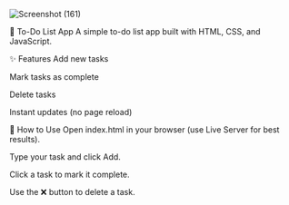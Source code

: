 ![Screenshot (161)](https://github.com/user-attachments/assets/ed5f5e35-409a-42d9-9d9e-43ee8c3a7f71)


📝 To-Do List App
A simple to-do list app built with HTML, CSS, and JavaScript.

✨ Features
Add new tasks

Mark tasks as complete

Delete tasks

Instant updates (no page reload)

🚀 How to Use
Open index.html in your browser (use Live Server for best results).

Type your task and click Add.

Click a task to mark it complete.

Use the ❌ button to delete a task.
